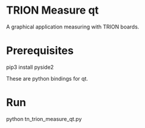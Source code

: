 # TRION Measure qt

A graphical application measuring with TRION boards.

# Prerequisites
pip3 install pyside2

These are python bindings for qt.

# Run
python tn_trion_measure_qt.py

